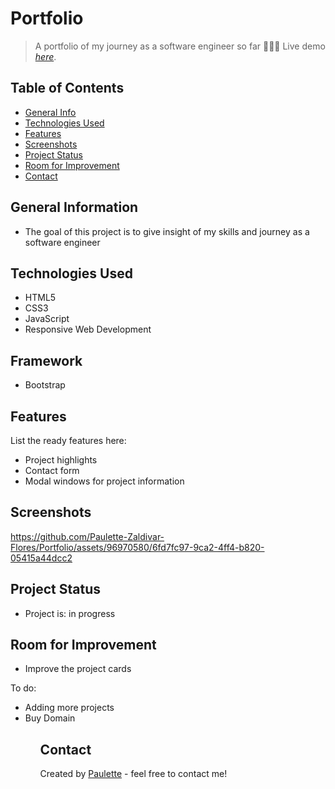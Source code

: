 # Portfolio
> A portfolio of my journey as a software engineer so far 👩🏽‍💻
> Live demo [_here_](https://paulettethedev.com/).

## Table of Contents
* [General Info](#general-information)
* [Technologies Used](#technologies-used)
* [Features](#features)
* [Screenshots](#screenshots)
* [Project Status](#project-status)
* [Room for Improvement](#room-for-improvement)
* [Contact](#contact)


## General Information
<ul><li>The goal of this project is to give insight of my skills and journey as a software engineer </li></ul>


## Technologies Used
<ul>
  <li>HTML5</li>
  <li>CSS3</li>
  <li>JavaScript</li>
  <li>Responsive Web Development</li> </ul>
  
  
 ## Framework 
<ul>
  <li>Bootstrap</li></ul>
  


## Features
List the ready features here:
<ul>
  <li>Project highlights</li>
  <li>Contact form</li>
  <li>Modal windows for project information</li></ul>


## Screenshots



https://github.com/Paulette-Zaldivar-Flores/Portfolio/assets/96970580/6fd7fc97-9ca2-4ff4-b820-05415a44dcc2








## Project Status
<ul>
<li>Project is: in progress</li></ul>


## Room for Improvement
<ul>
<li>Improve the project cards</li></ul>


To do:
<ul>
  <li>Adding more projects</li>
  <li>Buy Domain</li><ul>


## Contact
Created by [Paulette](https://paulette-zaldivar-flores.netlify.app/) - feel free to contact me!

